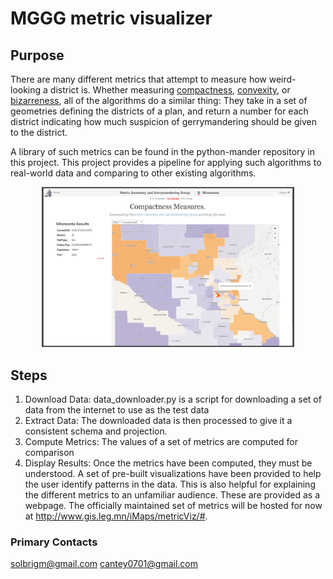 # MGGG metric visualizer

## Purpose

There are many different metrics that attempt to measure how weird-looking
 a district is. Whether measuring 
 [compactness](https://pdfs.semanticscholar.org/3db5/6f1a76229e6dbab7e8711bea315efdde6ad2.pdf),
 [convexity](https://www.maa.org/sites/default/files/pdf/upload_library/22/Polya/Hodge2011.pdf), or
 [bizarreness](http://people.hss.caltech.edu/~alan/bizarreness.pdf),
 all of the algorithms do a similar thing: They take in a set of geometries defining the 
 districts of a plan, and return a number for each district indicating how much suspicion of 
 gerrymandering should be given to the district.
 
A library of such metrics can be found in the python-mander repository in this project. This project
 provides a pipeline for applying such algorithms to real-world data and comparing to other existing algorithms.

<p align="center">
  <img src="https://github.com/gerrymandr/metric_visualizer/blob/master/img/display.jpg" alt="mimimal view" width="80%"/>
</p>

## Steps

1. Download Data: data_downloader.py is a script for downloading a set of data from the internet to use as the test data
2. Extract Data: The downloaded data is then processed to give it a consistent schema and projection.
3. Compute Metrics: The values of a set of metrics are computed for comparison
4. Display Results: Once the metrics have been computed, they must be understood. A set of pre-built visualizations
have been provided to help the user identify patterns in the data. This is also helpful for explaining the different
metrics to an unfamiliar audience. These are provided as a webpage. The officially maintained set of metrics will be 
hosted for now at http://www.gis.leg.mn/iMaps/metricViz/#.

### Primary Contacts

solbrigm@gmail.com
cantey0701@gmail.com
